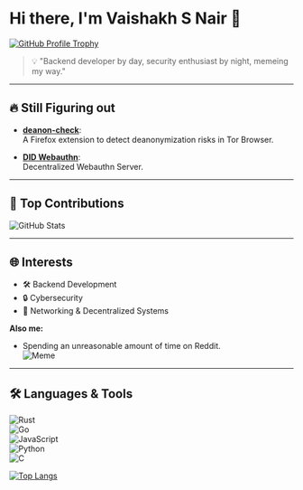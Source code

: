 
# Hi there, I'm Vaishakh S Nair 👋  

[![GitHub Profile Trophy](https://github-profile-trophy.vercel.app/?username=vaishakhsnair&theme=algolia)](https://github.com/ryo-ma/github-profile-trophy)

> 💡 "Backend developer by day, security enthusiast by night, memeing my way."  

---


## 🔥 Still Figuring out 

- [**deanon-check**](https://github.com/vaishakhsnair/deanon-check):  
  A Firefox extension to detect deanonymization risks in Tor Browser.  

- [**DID Webauthn**](https://github.com/vaishakhsnair/DID-Webauthn):  
  Decentralized Webauthn Server.  
---

## 💪 Top Contributions  

![GitHub Stats](https://github-contributor-stats.vercel.app/api?username=vaishakhsnair&theme=dark&combine_all_yearly_contributions=true&hide_contributor_rank=false&limit=5)  

---

## 🌐 Interests  

- 🛠 Backend Development  
- 🔒 Cybersecurity  
- 🔗 Networking & Decentralized Systems  

**Also me:**  
- Spending an unreasonable amount of time on Reddit.  
  ![Meme](https://imgs.xkcd.com/comics/automation.png)  

---

## 🛠️ Languages & Tools  

![Rust](https://img.shields.io/badge/Rust-000000?style=for-the-badge&logo=rust&logoColor=white)  
![Go](https://img.shields.io/badge/Go-00ADD8?style=for-the-badge&logo=go&logoColor=white)  
![JavaScript](https://img.shields.io/badge/JavaScript-F7DF1E?style=for-the-badge&logo=javascript&logoColor=black)  
![Python](https://img.shields.io/badge/Python-152B35?style=for-the-badge&logo=python&logoColor=white)  
![C](https://img.shields.io/badge/C-A8B9CC?style=for-the-badge&logo=c&logoColor=black)  

[![Top Langs](https://github-readme-stats.vercel.app/api/top-langs/?username=vaishakhsnair&layout=compact&theme=algolia)](https://github.com/anuraghazra/github-readme-stats)
